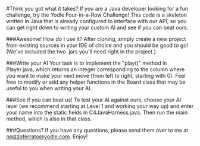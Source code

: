 #Think you got what it takes?
If you are a Java developer looking for a fun challenge, try the Yodle Four-in-a-Row Challenge! This code is a skeleton written in Java that is already configured to interface with our API, so you can get right down to writing your custom AI and see if you can beat ours.

###Awesome!  How do I use it?
After cloning, simply create a new project from existing sources in your IDE of choice and you should be good to go! (We've included the two .jars you'll need right in the project.)

###Write your AI
Your task is to implement the "play()" method in Player.java, which returns an integer corresponding to the column where you want to make your next move (from left to right, starting with 0). Feel free to modify or add any helper functions in the Board class that may be useful to you when writing your AI.

###See if you can beat us!
To test your AI against ours, choose your AI level (we recommend starting at Level 1 and working your way up) and enter your name into the static fields in C4JavaHarness.java. Then run the main method, which is also in that class.

###Questions?
If you have any questions, please send them over to me at npizzoferrato@yodle.com.  Enjoy!
